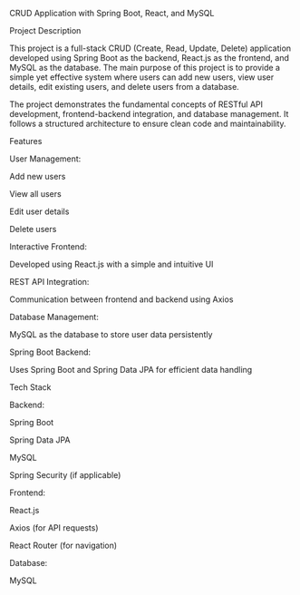 CRUD Application with Spring Boot, React, and MySQL

Project Description

This project is a full-stack CRUD (Create, Read, Update, Delete) application developed using Spring Boot as the backend, React.js as the frontend, and MySQL as the database. The main purpose of this project is to provide a simple yet effective system where users can add new users, view user details, edit existing users, and delete users from a database.

The project demonstrates the fundamental concepts of RESTful API development, frontend-backend integration, and database management. It follows a structured architecture to ensure clean code and maintainability.

Features

User Management:

Add new users

View all users

Edit user details

Delete users

Interactive Frontend:

Developed using React.js with a simple and intuitive UI

REST API Integration:

Communication between frontend and backend using Axios

Database Management:

MySQL as the database to store user data persistently

Spring Boot Backend:

Uses Spring Boot and Spring Data JPA for efficient data handling

Tech Stack

Backend:

Spring Boot

Spring Data JPA

MySQL

Spring Security (if applicable)

Frontend:

React.js

Axios (for API requests)

React Router (for navigation)

Database:

MySQL
